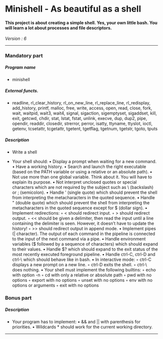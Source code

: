 # Minishell - As beautiful as a shell
#### This project is about creating a simple shell. Yes, your own little bash. You will learn a lot about processes and file descriptors.

*Version : 6*

---

### Mandatory part
##### Program name
* minishell
##### External functs. 
* readline, rl_clear_history, rl_on_new_line,
rl_replace_line, rl_redisplay, add_history,
printf, malloc, free, write, access, open, read,
close, fork, wait, waitpid, wait3, wait4, signal,
sigaction, sigemptyset, sigaddset, kill, exit,
getcwd, chdir, stat, lstat, fstat, unlink, execve,
dup, dup2, pipe, opendir, readdir, closedir,
strerror, perror, isatty, ttyname, ttyslot, ioctl,
getenv, tcsetattr, tcgetattr, tgetent, tgetflag,
tgetnum, tgetstr, tgoto, tputs
##### Description
* Write a shell

* Your shell should:
	• Display a prompt when waiting for a new command.
	• Have a working history.
	• Search and launch the right executable (based on the PATH variable or using a relative or an absolute path).
	• Not use more than one global variable. Think about it. You will have to explain its purpose.
	• Not interpret unclosed quotes or special characters which are not required by the subject such as \ (backslash) or ; (semicolon).
	• Handle ’ (single quote) which should prevent the shell from interpreting the metacharacters in the quoted sequence.
	• Handle " (double quote) which should prevent the shell from interpreting the metacharacters in the quoted sequence except for $ (dollar sign).
	• Implement redirections:
		◦ < should redirect input.
		◦ > should redirect output.
		◦ << should be given a delimiter, then read the input until a line containing the delimiter is seen. However, it doesn’t have to update the history!
		◦ >> should redirect output in append mode.
	• Implement pipes (| character). The output of each command in the pipeline is connected to the input of the next command via a pipe.
	• Handle environment variables ($ followed by a sequence of characters) which should expand to their values.
	• Handle $? which should expand to the exit status of the most recently executed foreground pipeline.
	• Handle ctrl-C, ctrl-D and ctrl-\ which should behave like in bash.
	• In interactive mode:
		◦ ctrl-C displays a new prompt on a new line.
		◦ ctrl-D exits the shell.
		◦ ctrl-\ does nothing.
	• Your shell must implement the following builtins:
		◦ echo with option -n
		◦ cd with only a relative or absolute path
		◦ pwd with no options
		◦ export with no options
		◦ unset with no options
		◦ env with no options or arguments
		◦ exit with no options

### Bonus part
##### Description
* Your program has to implement:
	• && and || with parenthesis for priorities.
	• Wildcards * should work for the current working directory.
---

